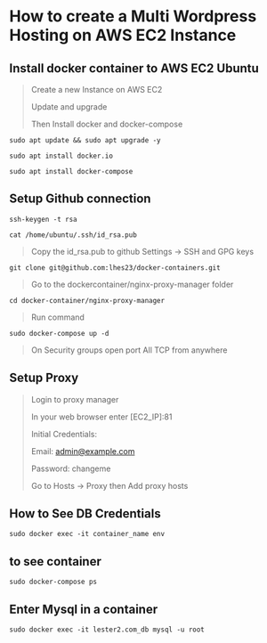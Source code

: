 # How to create a Multi Wordpress Hosting on AWS EC2 Instance

## Install docker container to AWS EC2 Ubuntu

> Create a new Instance on AWS EC2
>
> Update and upgrade
>
> Then Install docker and docker-compose

`sudo apt update && sudo apt upgrade -y`

`sudo apt install docker.io`

`sudo apt install docker-compose`

## Setup Github connection

`ssh-keygen -t rsa`

`cat /home/ubuntu/.ssh/id_rsa.pub`

> Copy the id_rsa.pub to github Settings -> SSH and GPG keys

`git clone git@github.com:lhes23/docker-containers.git`

> Go to the dockercontainer/nginx-proxy-manager folder

`cd docker-container/nginx-proxy-manager`

> Run command

`sudo docker-compose up -d`

> On Security groups open port All TCP from anywhere

## Setup Proxy

> Login to proxy manager
> 
> In your web browser enter [EC2_IP]:81
>
> Initial Credentials:
> 
> Email: admin@example.com
>
> Password: changeme
>
> Go to Hosts -> Proxy then Add proxy hosts


## How to See DB Credentials

`sudo docker exec -it container_name env`

## to see container

`sudo docker-compose ps`

## Enter Mysql in a container

`sudo docker exec -it lester2.com_db mysql -u root`
